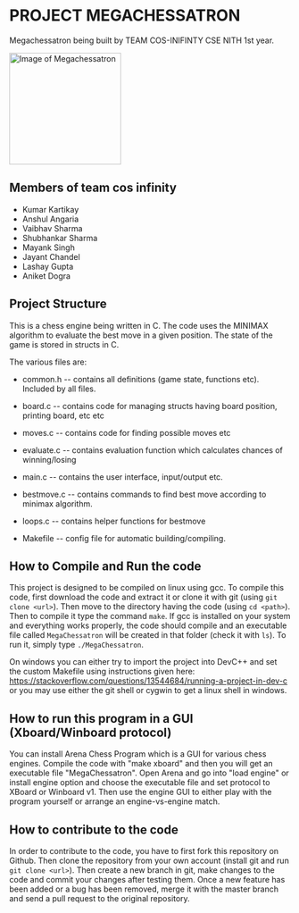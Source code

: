 # PROJECT MEGACHESSATRON

Megachessatron being built by TEAM COS-INIFINTY CSE NITH 1st year.

<img alt="Image of Megachessatron" height=200 src="https://i.imgur.com/2x3xRgM.png">  

## Members of team cos infinity

* Kumar Kartikay
* Anshul Angaria 
* Vaibhav Sharma 
* Shubhankar Sharma 
* Mayank Singh 
* Jayant Chandel
* Lashay Gupta 
* Aniket Dogra

## Project Structure

This is a chess engine being written in C. The code uses the MINIMAX
algorithm to evaluate the best move in a given position. The state of
the game is stored in structs in C.

The various files are:

  * common.h -- contains all definitions (game state, functions etc).
                Included by all files.

  * board.c -- contains code for managing structs having board position, printing board, etc etc
  * moves.c -- contains code for finding possible moves etc
  * evaluate.c -- contains evaluation function which calculates
                chances of winning/losing
  * main.c -- contains the user interface, input/output etc.
  * bestmove.c -- contains commands to find best move according
                to minimax algorithm.
  * loops.c -- contains helper functions for bestmove
  * Makefile -- config file for automatic building/compiling.

## How to Compile and Run the code
This project is designed to be compiled on linux using gcc.
To compile this code, first download the code and extract it or
clone it with git (using `git clone <url>`). Then move to the directory
having the code (using `cd <path>`). Then to compile it type the
command `make`. If gcc is installed on your system and everything
works properly, the code should compile and an executable file called
`MegaChessatron` will be created in that folder (check it with `ls`).
To run it, simply type `./MegaChessatron`.

On windows you can either try to import the project into DevC++ and
set the custom Makefile using instructions given here:
https://stackoverflow.com/questions/13544684/running-a-project-in-dev-c 
or you may use either the git shell or cygwin to get a linux shell in windows.

## How to run this program in a GUI (Xboard/Winboard protocol)
You can install Arena Chess Program which is a GUI for various chess
engines. Compile the code with "make xboard" and then you will get
an executable file "MegaChessatron". Open Arena and go into "load engine"
or install engine option and choose the executable file and set protocol
to XBoard or Winboard v1. Then use the engine GUI to either play with
the program yourself or arrange an engine-vs-engine match.

## How to contribute to the code
In order to contribute to the code, you have to first fork this repository
on Github. Then clone the repository from your own account (install git and
run `git clone <url>`). Then create a new branch in git, make changes to the
code and commit your changes after testing them. Once a new feature has been
added or a bug has been removed, merge it with the master branch and send a
pull request to the original repository.
